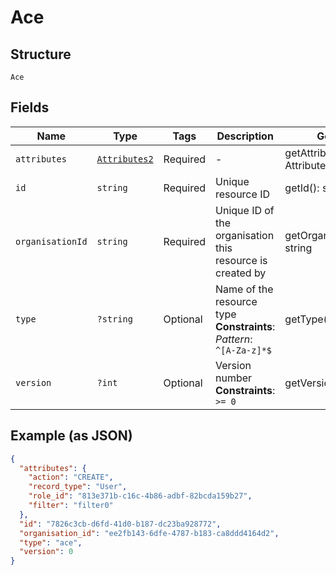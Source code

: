 
# Ace

## Structure

`Ace`

## Fields

| Name | Type | Tags | Description | Getter | Setter |
|  --- | --- | --- | --- | --- | --- |
| `attributes` | [`Attributes2`](../../doc/models/attributes-2.md) | Required | - | getAttributes(): Attributes2 | setAttributes(Attributes2 attributes): void |
| `id` | `string` | Required | Unique resource ID | getId(): string | setId(string id): void |
| `organisationId` | `string` | Required | Unique ID of the organisation this resource is created by | getOrganisationId(): string | setOrganisationId(string organisationId): void |
| `type` | `?string` | Optional | Name of the resource type<br>**Constraints**: *Pattern*: `^[A-Za-z]*$` | getType(): ?string | setType(?string type): void |
| `version` | `?int` | Optional | Version number<br>**Constraints**: `>= 0` | getVersion(): ?int | setVersion(?int version): void |

## Example (as JSON)

```json
{
  "attributes": {
    "action": "CREATE",
    "record_type": "User",
    "role_id": "813e371b-c16c-4b86-adbf-82bcda159b27",
    "filter": "filter0"
  },
  "id": "7826c3cb-d6fd-41d0-b187-dc23ba928772",
  "organisation_id": "ee2fb143-6dfe-4787-b183-ca8ddd4164d2",
  "type": "ace",
  "version": 0
}
```

